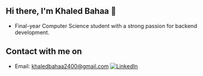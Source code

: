 ## Hi there, I'm Khaled Bahaa 👋

* Final-year Computer Science student with a strong passion for backend development.

## Contact with me on

* Email: khaledbahaa2400@gmail.com
  [![LinkedIn](https://camo.githubusercontent.com/8de1b687d01dbed7bc99ffd919f9ef67cb523fb44a02465f42726db98f941492/68747470733a2f2f696d672e736869656c64732e696f2f62616467652f6c696e6b6564696e2d3030373762352e7376673f7374796c653d666f722d7468652d6261646765266c6f676f3d6c696e6b6564696e266c6f676f436f6c6f723d7768697465)](https://www.linkedin.com/in/your-profile-url/)
